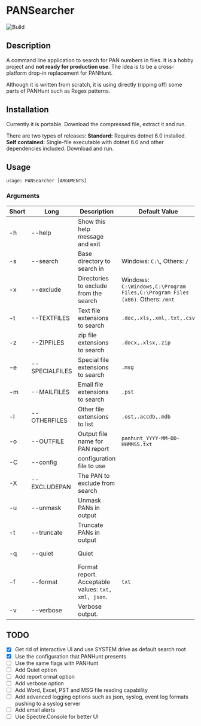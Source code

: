 # PANSearcher
![Build](https://github.com/zbalkan/PANSearcher/actions/workflows/dotnet.yml/badge.svg)

## Description

A command line application to search for PAN numbers in files. It is a hobby project and **not ready for production use**. The idea is to be a cross-platform drop-in replacement for PANHunt.

Although it is written from scratch, it is using directly (ripping off) some parts of PANHunt such as Regex patterns.

## Installation
Currently it is portable. Download the compressed file, extract it and run. 

There are two types of releases:
**Standard:** Requires dotnet 6.0 installed.
**Self contained:** Single-file executable with dotnet 6.0 and other dependencies included. Download and run.

## Usage
```
usage: PANSearcher [ARGUMENTS]
```

### Arguments

| Short | Long | Description | Default Value | Status |
|-------|------|-------------|---------------|--------|
| -h | --help | Show this help message and exit | | IMPLEMENTED |
| -s | --search | Base directory to search in | Windows: `C:\`, Others: `/` | IMPLEMENTED |
| -x | --exclude | Directories to exclude from the search | Windows: `C:\Windows,C:\Program Files,C:\Program Files (x86)`. Others: `/mnt` | IMPLEMENTED |
| -t | --TEXTFILES | Text file extensions to search | `.doc,.xls,.xml,.txt,.csv` | NOT IMPLEMENTED |
| -z | --ZIPFILES | zip file extensions to search | `.docx,.xlsx,.zip` | NOT IMPLEMENTED |
| -e | --SPECIALFILES | Special file extensions to search | `.msg` | NOT IMPLEMENTED |
| -m | --MAILFILES | Email file extensions to search | `.pst` | NOT IMPLEMENTED |
| -l | --OTHERFILES | Other file extensions to list | `.ost,.accdb,.mdb` | NOT IMPLEMENTED |
| -o | --OUTFILE | Output file name for PAN report | `panhunt_YYYY-MM-DD-HHMMSS.txt` | NOT IMPLEMENTED |
| -C | --config | configuration file to use | | IMPLEMENTED |
| -X | --EXCLUDEPAN | The PAN to exclude from search | | NOT IMPLEMENTED |
| -u | --unmask | Unmask PANs in output | | IMPLEMENTED |
| -t | --truncate | Truncate PANs in output | | IMPLEMENTED |
| -q | --quiet | Quiet  | | NOT IMPLEMENTED |
| -f | --format | Format report. Acceptable values: `txt, xml, json`. | `txt`  | NOT IMPLEMENTED |
| -v | --verbose | Verbose output. | | NOT IMPLEMENTED |

## TODO
- [x] Get rid of interactive UI and use SYSTEM drive as default search root
- [x] Use the configuration that PANHunt presents
- [ ] Use the same flags with PANHunt
- [ ] Add Quiet option
- [ ] Add report ormat option
- [ ] Add verbose option
- [ ] Add Word, Excel, PST and MSG file reading capability
- [ ] Add advanced logging options such as json, syslog, event log formats pushing to a syslog server
- [ ] Add email alerts
- [ ] Use Spectre.Console for better UI